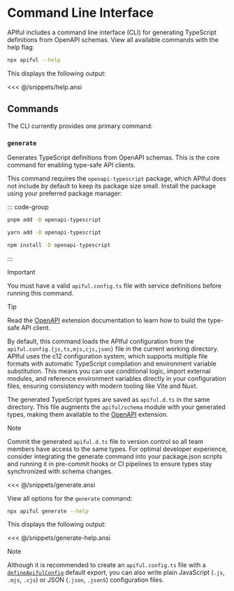 # Command Line Interface

APIful includes a command line interface (CLI) for generating TypeScript definitions from OpenAPI schemas. View all available commands with the help flag:

```sh
npx apiful --help
```

This displays the following output:

<<< @/snippets/help.ansi

## Commands

The CLI currently provides one primary command:

### `generate`

Generates TypeScript definitions from OpenAPI schemas. This is the core command for enabling type-safe API clients.

This command requires the `openapi-typescript` package, which APIful does not include by default to keep its package size small. Install the package using your preferred package manager:

::: code-group
  ```bash [pnpm]
  pnpm add -D openapi-typescript
  ```
  ```bash [yarn]
  yarn add -D openapi-typescript
  ```
  ```bash [npm]
  npm install -D openapi-typescript
  ```
:::

> [!IMPORTANT]
> You must have a valid `apiful.config.ts` file with service definitions before running this command.

> [!TIP]
> Read the [OpenAPI](/extensions/openapi) extension documentation to learn how to build the type-safe API client.

By default, this command loads the APIful configuration from the `apiful.config.{js,ts,mjs,cjs,json}` file in the current working directory. APIful uses the c12 configuration system, which supports multiple file formats with automatic TypeScript compilation and environment variable substitution. This means you can use conditional logic, import external modules, and reference environment variables directly in your configuration files, ensuring consistency with modern tooling like Vite and Nuxt.

The generated TypeScript types are saved as `apiful.d.ts` in the same directory. This file augments the `apiful/schema` module with your generated types, making them available to the [OpenAPI](/extensions/openapi) extension.

> [!NOTE]
> Commit the generated `apiful.d.ts` file to version control so all team members have access to the same types. For optimal developer experience, consider integrating the generate command into your package.json scripts and running it in pre-commit hooks or CI pipelines to ensure types stay synchronized with schema changes.

<<< @/snippets/generate.ansi

View all options for the `generate` command:

```sh
npx apiful generate --help
```

This displays the following output:

<<< @/snippets/generate-help.ansi

> [!NOTE]
> Although it is recommended to create an `apiful.config.ts` file with a [`defineApifulConfig`](/reference/define-apiful-config) default export, you can also write plain JavaScript (`.js`, `.mjs`, `.cjs`) or JSON (`.json`, `.json5`) configuration files.
